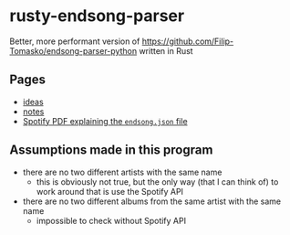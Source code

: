 # rusty-endsong-parser

Better, more performant version of https://github.com/Filip-Tomasko/endsong-parser-python written in Rust

## Pages

- [ideas](stuff/ideas.md)
- [notes](stuff/notes.md)
- [Spotify PDF explaining the `endsong.json` file](stuff/ReadMeFirst_ExtendedStreamingHistory.pdf)

## Assumptions made in this program

- there are no two different artists with the same name
  - this is obviously not true, but the only way (that I can think of)
  to work around that is use the Spotify API
- there are no two different albums from the same artist
with the same name
  - impossible to check without Spotify API
